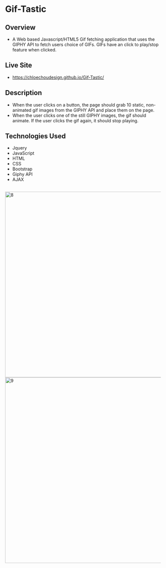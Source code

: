 # Gif-Tastic

## Overview
- A Web based Javascript/HTML5 Gif fetching application that uses the GIPHY API to fetch users choice of GIFs. GIFs have an click to play/stop feature when clicked.

## Live Site
-  https://chloechoudesign.github.io/Gif-Tastic/

## Description
- When the user clicks on a button, the page should grab 10 static, non-animated gif images from the GIPHY API and place them on the page.
- When the user clicks one of the still GIPHY images, the gif should animate. If the user clicks the gif again, it should stop playing.

## Technologies Used
- Jquery
- JavaScript
- HTML
- CSS
- Bootstrap
- Giphy API
- AJAX

<br/>
<img width="600" alt="8" src="https://user-images.githubusercontent.com/28972721/37251271-b7cf8a0a-24c1-11e8-841f-6241f7fe2ccf.png">

<img width="600" alt="9" src="https://user-images.githubusercontent.com/28972721/37251272-b7e33118-24c1-11e8-84cc-37beafa24380.png">


